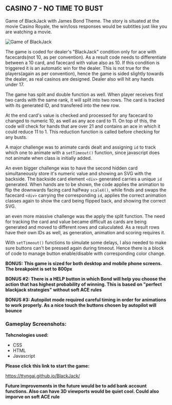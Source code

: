 ## **CASINO 7 - NO TIME TO BUST**

Game of BlackJack with James Bond Theme. The story is situated at the movie Casino Royale, the win/loss responses would be subtitles just like you are watching a movie.

![Game of BlackJack](https://i.imgur.com/QsyVWtP.png 'ScreenShot of Gameplay')

The game is coded for dealer's "BlackJack" condition only for ace with facecards(not 10, as per convention). As a result code needs to differentiate between a 10 card, and facecard with value also as 10. If this condition is triggered it is an automatic win for the dealer. This is not true for the players(again as per convention), hence the game is sided slightly towards the dealer, as real casinos are designed. Dealer also will hit any hands under 17.

The game has split and double function as well. When player receives first two cards with the same rank, it will split into two rows. The card is tracked with its generated ID, and transfered into the new row.

At the end card's value is checked and processed for any facecard to changed to numeric 10, as well as any ace card to 11. On top of this, the code will check for hands that are over 21 and contains an ace in which it could reduce 11 to 1. This reduction function is called before checking for any busts.

A major challenge was to animate cards dealt and assigning `id` to track which one to animate with a `setTimeout()` function, since javascript does not animate when class is initially added.

An even bigger challenge was to have the second hidden card simultaneously store it's numeric value and showing an SVG with the backside. The backside card element `<div>` generated carries a unique `id` generated. When hands are to be shown, the code applies the animation to flip the downwards facing card halfway `scaleX()`, while finds and swaps the facecard `<div>` carrying the corresponding `id`, applies the correct animation classes again to show the card being flipped back, and showing the correct SVG.

an even more massive challenge was the apply the split function. The need for tracking the card and value became difficult as cards are being generated and moved to different rows and caluculated. As a result rows have their own IDs as well, as generation, animation and scoring requires it.

With `setTimeout()` functions to simulate some delays, I also needed to make sure buttons can't be pressed again during timeout. Hence there is a block of code to manage button enable/disable with corresponding color change.

**BONUS: This game is sized for both desktop and mobile phone screens. The breakpoint is set to 800px**

**BONUS #2: There is a HELP button in which Bond will help you choose the action that has highest probability of winning. This is based on "perfect blackjack strategies" without soft ACE rules**

**BONUS #3: Autopilot mode required careful timing in order for animations to work properly. As a nice touch the buttons chosen by autopilot will bounce**

### **Gameplay Screenshots:**

**Tehcnologies used:**

- CSS
- HTML
- Javascript

**Please click this link to start the game:**

https://ttyngai.github.io/BlackJack/

**Future improvements in the future would be to add bank account functions. Also can have 3D viewports would be quiet cool. Could also imporve on soft ACE rule**
